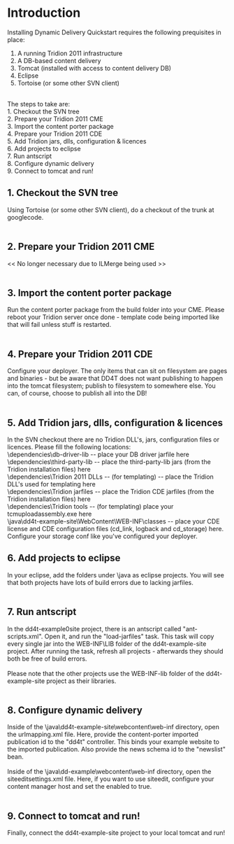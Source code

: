 # Introduction #

Installing Dynamic Delivery Quickstart requires the following prequisites in place: <br>
1. A running Tridion 2011 infrastructure <br>
2. A DB-based content delivery <br>
3. Tomcat (installed with access to content delivery DB) <br>
4. Eclipse <br>
5. Tortoise (or some other SVN client) <br>
<br>
The steps to take are: <br>
1. Checkout the SVN tree <br>
2. Prepare your Tridion 2011 CME <br>
3. Import the content porter package <br>
4. Prepare your Tridion 2011 CDE <br>
5. Add Tridion jars, dlls, configuration & licences <br>
6. Add projects to eclipse <br>
7. Run antscript <br>
8. Configure dynamic delivery <br>
9. Connect to tomcat and run! <br>


<h2>1. Checkout the SVN tree</h2>

Using Tortoise (or some other SVN client), do a checkout of the trunk at googlecode.<br>
<br>
<h2>2. Prepare your Tridion 2011 CME</h2>

<< No longer necessary due to ILMerge being used >><br>
<br>
<h2>3. Import the content porter package</h2>

Run the content porter package from the build folder into your CME. Please reboot your Tridion server once done - template code being imported like that will fail unless stuff is restarted.<br>
<br>
<h2>4. Prepare your Tridion 2011 CDE</h2>

Configure your deployer. The only items that can sit on filesystem are pages and binaries - but be aware that DD4T does not want publishing to happen into the tomcat filesystem; publish to filesystem to somewhere else. You can, of course, choose to publish all into the DB!<br>
<br>
<h2>5. Add Tridion jars, dlls, configuration & licences</h2>
In the SVN checkout there are no Tridion DLL's, jars, configuration files or licences. Please fill the following locations:<br>
\dependencies\db-driver-lib -- place your DB driver jarfile here<br>
\dependencies\third-party-lib -- place the third-party-lib jars (from the Tridion installation files) here<br>
\dependencies\Tridion 2011 DLLs -- (for templating) -- place the Tridion DLL's used for templating here<br>
\dependencies\Tridion jarfiles -- place the Tridion CDE jarfiles (from the Tridion installation files) here<br>
\dependencies\Tridion tools -- (for templating) place your tcmuploadassembly.exe here<br>
\java\dd4t-example-site\WebContent\WEB-INF\classes -- place your CDE license and CDE configuration files (cd_link, logback and cd_storage) here.<br> Configure your storage conf like you've configured your deployer.<br>

<h2>6. Add projects to eclipse</h2>
In your eclipse, add the folders under \java as eclipse projects. You will see that both projects have lots of build errors due to lacking jarfiles.<br>
<br>
<h2>7. Run antscript</h2>
In the dd4t-example0site project, there is an antscript called "ant-scripts.xml". Open it, and run the "load-jarfiles" task. This task will copy every single jar into the WEB-INF\LIB folder of the dd4t-example-site project. After running the task, refresh all projects - afterwards they should both be free of build errors.<br>
<br>
Please note that the other projects use the WEB-INF-lib folder of the dd4t-example-site project as their libraries.<br>
<br>
<h2>8. Configure dynamic delivery</h2>
Inside of the \java\dd4t-example-site\webcontent\web-inf directory, open the urlmapping.xml file. Here, provide the content-porter imported publication id to the "dd4t" controller. This binds your example website to the imported publication. Also provide the news schema id to the "newslist" bean.<br>
<br>
Inside of the \java\dd-example\webcontent\web-inf directory, open the siteeditsettings.xml file. Here, if you want to use siteedit, configure your content manager host and set the enabled to true.<br>
<br>
<h2>9. Connect to tomcat and run!</h2>
Finally, connect the dd4t-example-site project to your local tomcat and run!
